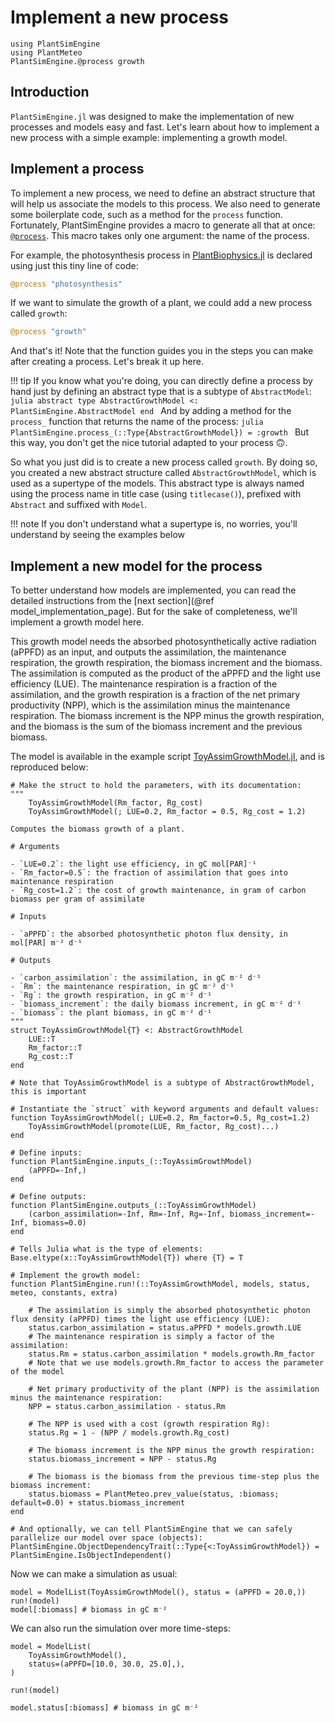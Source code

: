 # Implement a new process

```@setup usepkg
using PlantSimEngine
using PlantMeteo
PlantSimEngine.@process growth
```

## Introduction

`PlantSimEngine.jl` was designed to make the implementation of new processes and models easy and fast. Let's learn about how to implement a new process with a simple example: implementing a growth model.

## Implement a process

To implement a new process, we need to define an abstract structure that will help us associate the models to this process. We also need to generate some boilerplate code, such as a method for the `process` function. Fortunately, PlantSimEngine provides a macro to generate all that at once: [`@process`](@ref). This macro takes only one argument: the name of the process.

For example, the photosynthesis process in [PlantBiophysics.jl](https://github.com/VEZY/PlantBiophysics.jl) is declared using just this tiny line of code:

```julia
@process "photosynthesis"
```

If we want to simulate the growth of a plant, we could add a new process called `growth`:

```julia
@process "growth"
```

And that's it! Note that the function guides you in the steps you can make after creating a process. Let's break it up here.

!!! tip
    If you know what you're doing, you can directly define a process by hand just by defining an abstract type that is a subtype of `AbstractModel`:
    ```julia
    abstract type AbstractGrowthModel <: PlantSimEngine.AbstractModel end
    ```
    And by adding a method for the `process_` function that returns the name of the process:
    ```julia
    PlantSimEngine.process_(::Type{AbstractGrowthModel}) = :growth
    ```
    But this way, you don't get the nice tutorial adapted to your process 🙃.

So what you just did is to create a new process called `growth`. By doing so, you created a new abstract structure called `AbstractGrowthModel`, which is used as a supertype of the models. This abstract type is always named using the process name in title case (using `titlecase()`), prefixed with `Abstract` and suffixed with `Model`.

!!! note
    If you don't understand what a supertype is, no worries, you'll understand by seeing the examples below

## Implement a new model for the process

To better understand how models are implemented, you can read the detailed instructions from the [next section](@ref model_implementation_page). But for the sake of completeness, we'll implement a growth model here.

This growth model needs the absorbed photosynthetically active radiation (aPPFD) as an input, and outputs the assimilation, the maintenance respiration, the growth respiration, the biomass increment and the biomass. The assimilation is computed as the product of the aPPFD and the light use efficiency (LUE). The maintenance respiration is a fraction of the assimilation, and the growth respiration is a fraction of the net primary productivity (NPP), which is the assimilation minus the maintenance respiration. The biomass increment is the NPP minus the growth respiration, and the biomass is the sum of the biomass increment and the previous biomass.

The model is available in the example script [ToyAssimGrowthModel.jl](https://github.com/VirtualPlantLab/PlantSimEngine.jl/blob/main/examples/ToyAssimGrowthModel.jl), and is reproduced below:

```@example usepkg
# Make the struct to hold the parameters, with its documentation:
"""
    ToyAssimGrowthModel(Rm_factor, Rg_cost)
    ToyAssimGrowthModel(; LUE=0.2, Rm_factor = 0.5, Rg_cost = 1.2)

Computes the biomass growth of a plant.

# Arguments

- `LUE=0.2`: the light use efficiency, in gC mol[PAR]⁻¹
- `Rm_factor=0.5`: the fraction of assimilation that goes into maintenance respiration
- `Rg_cost=1.2`: the cost of growth maintenance, in gram of carbon biomass per gram of assimilate

# Inputs

- `aPPFD`: the absorbed photosynthetic photon flux density, in mol[PAR] m⁻² d⁻¹

# Outputs

- `carbon_assimilation`: the assimilation, in gC m⁻² d⁻¹
- `Rm`: the maintenance respiration, in gC m⁻² d⁻¹
- `Rg`: the growth respiration, in gC m⁻² d⁻¹
- `biomass_increment`: the daily biomass increment, in gC m⁻² d⁻¹
- `biomass`: the plant biomass, in gC m⁻² d⁻¹
"""
struct ToyAssimGrowthModel{T} <: AbstractGrowthModel
    LUE::T
    Rm_factor::T
    Rg_cost::T
end

# Note that ToyAssimGrowthModel is a subtype of AbstractGrowthModel, this is important

# Instantiate the `struct` with keyword arguments and default values:
function ToyAssimGrowthModel(; LUE=0.2, Rm_factor=0.5, Rg_cost=1.2)
    ToyAssimGrowthModel(promote(LUE, Rm_factor, Rg_cost)...)
end

# Define inputs:
function PlantSimEngine.inputs_(::ToyAssimGrowthModel)
    (aPPFD=-Inf,)
end

# Define outputs:
function PlantSimEngine.outputs_(::ToyAssimGrowthModel)
    (carbon_assimilation=-Inf, Rm=-Inf, Rg=-Inf, biomass_increment=-Inf, biomass=0.0)
end

# Tells Julia what is the type of elements:
Base.eltype(x::ToyAssimGrowthModel{T}) where {T} = T

# Implement the growth model:
function PlantSimEngine.run!(::ToyAssimGrowthModel, models, status, meteo, constants, extra)

    # The assimilation is simply the absorbed photosynthetic photon flux density (aPPFD) times the light use efficiency (LUE):
    status.carbon_assimilation = status.aPPFD * models.growth.LUE
    # The maintenance respiration is simply a factor of the assimilation:
    status.Rm = status.carbon_assimilation * models.growth.Rm_factor
    # Note that we use models.growth.Rm_factor to access the parameter of the model

    # Net primary productivity of the plant (NPP) is the assimilation minus the maintenance respiration:
    NPP = status.carbon_assimilation - status.Rm

    # The NPP is used with a cost (growth respiration Rg):
    status.Rg = 1 - (NPP / models.growth.Rg_cost)

    # The biomass increment is the NPP minus the growth respiration:
    status.biomass_increment = NPP - status.Rg

    # The biomass is the biomass from the previous time-step plus the biomass increment:
    status.biomass = PlantMeteo.prev_value(status, :biomass; default=0.0) + status.biomass_increment
end

# And optionally, we can tell PlantSimEngine that we can safely parallelize our model over space (objects):
PlantSimEngine.ObjectDependencyTrait(::Type{<:ToyAssimGrowthModel}) = PlantSimEngine.IsObjectIndependent()
```

Now we can make a simulation as usual:

```@example usepkg
model = ModelList(ToyAssimGrowthModel(), status = (aPPFD = 20.0,))
run!(model)
model[:biomass] # biomass in gC m⁻²
```

We can also run the simulation over more time-steps:

```@example usepkg
model = ModelList(
    ToyAssimGrowthModel(),
    status=(aPPFD=[10.0, 30.0, 25.0],),
)

run!(model)

model.status[:biomass] # biomass in gC m⁻²
```